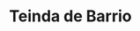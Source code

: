 ---
title: "Teinda de Barrio"
url: /municipio-el-alto/teinda-de-barrio-avenida-civica/
shop: comodidad
---